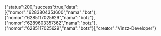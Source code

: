 {"status":200,"success":true,"data":[{"nomor":"6283804353600","nama":"bot"},{"nomor":"6285117025629","nama":"botz"},{"nomor":"6289603357562","nama":"botz"},{"nomor":"6285117025629","nama":"botz"}],"creator":"Vinzz-Developer"}
